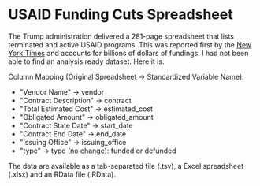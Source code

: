 # USAID Funding Cuts Spreadsheet
The Trump administration delivered a 281-page spreadsheet that lists terminated and active USAID programs. This was reported first by the [New York Times](https://www.nytimes.com/2025/03/26/health/usaid-cuts-gavi-bird-flu.html) and accounts for billions of dollars of fundings. I had not been able to find an analysis ready dataset. Here it is:

 Column Mapping (Original Spreadsheet -> Standardized Variable Name):
  
 -  "Vendor Name"              -> vendor
 -  "Contract Description"     -> contract
 -  "Total Estimated Cost"     -> estimated_cost
 -  "Obligated Amount"         -> obligated_amount
 -  "Contract State Date"      -> start_date
 -  "Contract End Date"        -> end_date
 -  "Issuing Office"           -> issuing_office
 -  "type"                     -> type (no change): funded or defunded

The data are available as a tab-separated file (.tsv), a Excel spreadsheet (.xlsx) and an RData file (.RData).
